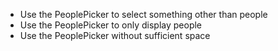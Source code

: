 - Use the PeoplePicker to select something other than people
- Use the PeoplePicker to only display people
- Use the PeoplePicker without sufficient space
